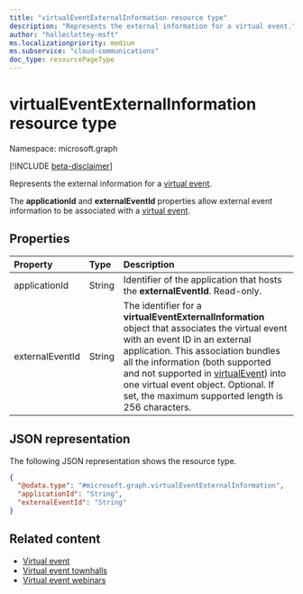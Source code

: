 ```yaml
---
title: "virtualEventExternalInformation resource type"
description: "Represents the external information for a virtual event."
author: "halleclottey-msft"
ms.localizationpriority: medium
ms.subservice: "cloud-communications"
doc_type: resourcePageType
---
```


# virtualEventExternalInformation resource type

Namespace: microsoft.graph

[!INCLUDE [beta-disclaimer](../../includes/beta-disclaimer.md)]

Represents the external information for a [virtual event](../resources/virtualevent.md).

The **applicationId** and **externalEventId** properties allow external event information to be associated with a [virtual event](../resources/virtualevent.md).

## Properties

|Property|Type|Description|
|:---|:---|:---|
|applicationId|String| Identifier of the application that hosts the **externalEventId**. Read-only. |
|externalEventId|String| The identifier for a **virtualEventExternalInformation** object that associates the virtual event with an event ID in an external application. This association bundles all the information (both supported and not supported in [virtualEvent](../resources/virtualevent.md)) into one virtual event object. Optional. If set, the maximum supported length is 256 characters.|

## JSON representation

The following JSON representation shows the resource type.

<!-- {
  "blockType": "resource",
  "@odata.type": "microsoft.graph.virtualEventExternalInformation"
}
-->
``` json
{
  "@odata.type": "#microsoft.graph.virtualEventExternalInformation",
  "applicationId": "String",
  "externalEventId": "String"
}
```

## Related content

- [Virtual event](../resources/virtualevent.md)
- [Virtual event townhalls](../resources/virtualeventtownhall.md)
- [Virtual event webinars](../resources/virtualeventwebinar.md)
